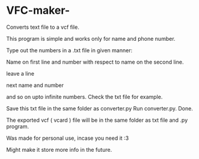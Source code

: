 # VFC-maker-
Converts text file to a vcf file.

This program is simple and works only for name and phone number. 

Type out the numbers in a .txt file in given manner:

Name on first line and number with respect to name on the second line.

leave a line 

next name and number 

and so on upto infinite numbers.
Check the txt file for example.

Save this txt file in the same folder as converter.py
Run converter.py.
Done.

The exported vcf ( vcard ) file will be in the same folder as txt file and .py program.

Was made for personal use, incase you need it :3

Might make it store more info in the future.
